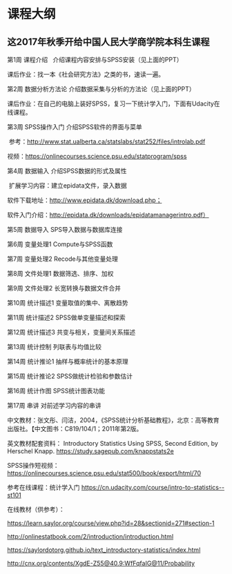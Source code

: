 # 课程大纲
## 这2017年秋季开给中国人民大学商学院本科生课程
第1周	课程介绍   介绍课程内容安排与SPSS安装（见上面的PPT）

课后作业：找一本《社会研究方法》之类的书，速读一遍。
  
第2周	数据分析方法论	介绍数据采集与分析的方法论（见上面的PPT）

课后作业：在自己的电脑上装好SPSS，复习一下统计学入门，下面有Udacity在线课程。

第3周	SPSS操作入门	介绍SPSS软件的界面与菜单

  参考：http://www.stat.ualberta.ca/statslabs/stat252/files/introlab.pdf
  
  视频：https://onlinecourses.science.psu.edu/statprogram/spss

第4周	数据输入	介绍SPSS数据的形式及属性

  扩展学习内容：建立epidata文件，录入数据
  
  软件下载地址：http://www.epidata.dk/download.php；
  
  软件入门介绍：http://epidata.dk/downloads/epidatamanagerintro.pdf）

第5周	数据导入	SPS导入数据与数据库连接

第6周	变量处理1	Compute与SPSS函数

第7周	变量处理2	Recode与其他变量处理

第8周	文件处理1	数据筛选、排序、加权

第9周	文件处理2	长宽转换与数据文件合并

第10周	统计描述1	变量取值的集中、离散趋势

第11周	统计描述2	SPSS做单变量描述和探索

第12周	统计描述3	共变与相关，变量间关系描述

第13周	统计控制	列联表与均值比较

第14周	统计推论1	抽样与概率统计的基本原理

第15周	统计推论2	SPSS做统计检验和参数估计

第16周	统计作图	SPSS统计图表功能

第17周	串讲	对前述学习内容的串讲

中文教材：张文彤、闫洁，2004，《SPSS统计分析基础教程》，北京：高等教育出版社。【中文图书：C819/104/1；2011年第2版。

英文教材配套资料： Introductory Statistics Using SPSS, Second Edition, by Herschel Knapp. 
https://study.sagepub.com/knappstats2e

SPSS操作短视频：https://onlinecourses.science.psu.edu/stat500/book/export/html/70

参考在线课程：统计学入门
https://cn.udacity.com/course/intro-to-statistics--st101

在线教材（供参考）：

https://learn.saylor.org/course/view.php?id=28&sectionid=271#section-1

http://onlinestatbook.com/2/introduction/introduction.html

https://saylordotorg.github.io/text_introductory-statistics/index.html

http://cnx.org/contents/XgdE-Z55@40.9:WfFqfaIG@11/Probability

